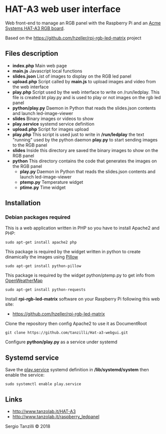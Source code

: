 # HAT-A3 web user interface

Web front-end to manage an RGB panel with the Raspberry Pi and an [Acme Systems 
HAT-A3 RGB board](http://www.tanzolab.it/HAT-A3).

Based on the  https://github.com/hzeller/rpi-rgb-led-matrix project

## Files description

* __index.php__ Main web page
* __main.js__ Javascript local functions
* __slides.json__ List of images to display on the RGB led panel
* __upload.php__ Script called by __main.js__ to upload images and video from the web interface
* __play.php__ Script used by the web interface to write on /run/ledplay. This file is created bt play.py and is used to play or not images on the rgb led panel
* __python/play.py__ Daemon in Python that reads the slides.json contents and launch led-image-viewer
* __slides__ Binary images or videos to show
* __play.service__ systemd service definition
* __upload.php__ Script for images upload
* __play.php__ This script is used just to write in __/run/ledplay__ the text "running" used by the python daemon __play.py__ to start sending images to the RGB panel
* __slides__ Inside this directory are saved the binary images to show on the RGB panel
* __python__ This directory contains the code that generates the images on the RGB panel
	* __play.py__ Daemon in Python that reads the slides.json contents and launch led-image-viewer
	* __ptemp.py__ Temperature widget
	* __ptime.py__ Time widget

## Installation

### Debian packages required

This is a web application written in PHP so you have to install Apache2 and PHP: 

	sudo apt-get install apache2 php

This package is required by the widget written in python to create dinamically the images using [Pillow](https://python-pillow.org/)

	sudo apt-get install python-pillow

This package is required by the widget python/ptemp.py to get info from [OpenWeatherMap](https://openweathermap.org/)

	sudo apt-get install python-requests

Install __rpi-rgb-led-matrix__ software on your Raspberry Pi following this web site:

* https://github.com/hzeller/rpi-rgb-led-matrix

Clone the repository then config Apache2 to use it as DocumentRoot

	git clone https://github.com/tanzilli/Hat-a3-webgui.git 

Configure __python/play.py__ as a service under systemd

	
## Systemd service

Save the [play.service](play.service) systemd definition in __/lib/systemd/system__ then
enable the service:

	sudo systemctl enable play.service	

## Links
	
* http://www.tanzolab.it/HAT-A3
* http://www.tanzolab.it/raspberry_ledpanel

Sergio Tanzilli &copy; 2018
